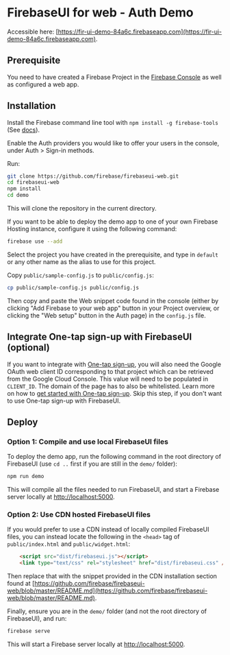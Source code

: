 # FirebaseUI for web - Auth Demo

Accessible here:
[https://fir-ui-demo-84a6c.firebaseapp.com](https://fir-ui-demo-84a6c.firebaseapp.com).

## Prerequisite

You need to have created a Firebase Project in the
[Firebase Console](https://firebase.google.com/console/) as well as configured a web app.

## Installation

Install the Firebase command line tool with `npm install -g firebase-tools` (See
[docs](https://firebase.google.com/docs/cli/#setup)).

Enable the Auth providers you would like to offer your users in the console, under
Auth > Sign-in methods.

Run:

```bash
git clone https://github.com/firebase/firebaseui-web.git
cd firebaseui-web
npm install
cd demo
```

This will clone the repository in the current directory.

If you want to be able to deploy the demo app to one of your own Firebase Hosting instance,
configure it using the following command:

```bash
firebase use --add
```

Select the project you have created in the prerequisite, and type in `default` or
any other name as the alias to use for this project.

Copy `public/sample-config.js` to `public/config.js`:

```bash
cp public/sample-config.js public/config.js
```

Then copy and paste the Web snippet code found in the console (either by clicking "Add Firebase to
your web app" button in your Project overview, or clicking the "Web setup" button in the Auth page)
in the `config.js` file.

## Integrate One-tap sign-up with FirebaseUI (optional)

If you want to integrate with
[One-tap sign-up](https://developers.google.com/identity/one-tap/web/overview),
you will also need the Google OAuth web client ID corresponding to that project
which can be retrieved from the Google Cloud Console. This value will need to be
populated in `CLIENT_ID`.
The domain of the page has to also be whitelisted. Learn more on how to
[get started with One-tap sign-up](https://developers.google.com/identity/one-tap/web/get-started).
Skip this step, if you don't want to use One-tap sign-up with FirebaseUI.

## Deploy

### Option 1: Compile and use local FirebaseUI files

To deploy the demo app, run the following command in the root directory of FirebaseUI (use `cd ..`
first if you are still in the `demo/` folder):

```bash
npm run demo
```

This will compile all the files needed to run FirebaseUI, and start a Firebase server locally at
[http://localhost:5000](http://localhost:5000).

### Option 2: Use CDN hosted FirebaseUI files

If you would prefer to use a CDN instead of locally compiled FirebaseUI files, you can instead
locate the following in the `<head>` tag of `public/index.html` and `public/widget.html`:

```html
    <script src="dist/firebaseui.js"></script>
    <link type="text/css" rel="stylesheet" href="dist/firebaseui.css" />
```

Then replace that with the snippet provided in the CDN installation section found at
[https://github.com/firebase/firebaseui-web/blob/master/README.md](https://github.com/firebase/firebaseui-web/blob/master/README.md).

Finally, ensure you are in the `demo/` folder (and not the root directory of FirebaseUI), and run:
```bash
firebase serve
```

This will start a Firebase server locally at [http://localhost:5000](http://localhost:5000).
